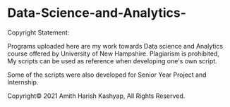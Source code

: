 # Data-Science-and-Analytics-

Copyright Statement:

Programs uploaded here are my work towards Data science and Analytics course offered by University of New Hampshire. 
Plagiarism is prohibited, My scripts can be used as reference when developing one's own script. 

Some of the scripts were also developed for Senior Year Project and Internship. 

Copyright© 2021 Amith Harish Kashyap, All Rights Reserved. 
